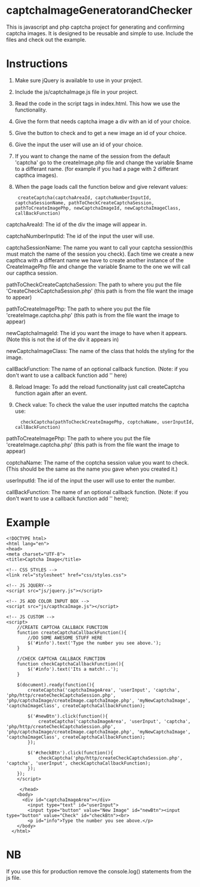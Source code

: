 # captchaImageGeneratorandChecker
This is javascript and php captcha project for generating and confirming captcha images. 
It is designed to be reusable and simple to use. Include the files and check out the example.

# Instructions
1. Make sure jQuery is available to use in your project.
2. Include the js/captchaImage.js file in your project.
3. Read the code in the script tags in index.html. This how we use the functionality.
4. Give the form that needs captcha image a div with an id of your choice.
5. Give the button to check and to get a new image an id of your choice.
6. Give the input the user will use an id of your choice.
7. If you want to change the name of the session from the default 'captcha' go to the createImage.php file and change the variable $name to a differant name. (for example if you had a page with 2 differant capthca images).
8. When the page loads call the function below and give relevant values:
  
        createCaptcha(captchaAreaId, captchaNumberInputId, captchaSessionName, pathToCheckCreateCaptchaSession, pathToCreateImagePhp, newCaptchaImageId, newCaptchaImageClass, callBackFunction)



captchaAreaId:
The id of the div the image will appear in.

captchaNumberInputId:
The id of the input the user will use.

captchaSessionName:
The name you want to call your captcha session(this must match the name of the session you check). Each time we create a new capthca with a differant name we have to create another instance of the CreateImagePhp file and change the variable $name to the one we will call our capthca session.

pathToCheckCreateCaptchaSession: 
The path to where you put the file 'CreateCheckCaptchaSession.php' (this path is from the file want the image to appear)

pathToCreateImagePhp: 
The path to where you put the file 'createImage.captcha.php' (this path is from the file want the image to appear)

newCaptchaImageId:
The id you want the image to have when it appears. (Note this is not the id of the div it appears in)

newCaptchaImageClass: 
The name of the class that holds the styling for the image.

callBackFunction: 
The name of an optional callback function. (Note: if you don't want to use a callback function add '' here)


8. Reload Image:
To add the reload functionality just call createCaptcha function again after an event.

9. Check value:
To check the value the user inputted matchs the captcha use:

         checkCaptcha(pathToCheckCreateImagePhp, coptchaName, userInputId, callBackFunction)
         
pathToCreateImagePhp: 
The path to where you put the file 'createImage.captcha.php' (this path is from the file want the image to appear)

coptchaName:
The name of the coptcha session value you want to check. (This should be the same as the name you gave when you created it.)

userInputId: 
The id of the input the user will use to enter the number.

callBackFunction:
The name of an optional callback function. (Note: if you don't want to use a callback function add '' here);

    

# Example
    <!DOCTYPE html>
    <html lang="en">
    <head>
    <meta charset="UTF-8">
    <title>Captcha Image</title>

    <!-- CSS STYLES -->
    <link rel="stylesheet" href="css/styles.css">

    <!-- JS JQUERY-->
    <script src="js/jquery.js"></script>

    <!-- JS ADD COLOR INPUT BOX -->
    <script src="js/capthcaImage.js"></script>

    <!-- JS CUSTOM -->
    <script>
        //CREATE CAPTCHA CALLBACK FUNCTION
        function createCaptchaCallbackFunction(){
            //DO SOME AWESOME STUFF HERE
            $('#info').text('Type the number you see above.');
        }

        //CHECK CAPTCHA CALLBACK FUNCTION
        function checkCaptchaCallbackFunction(){
            $('#info').text('Its a match!..');
        }

        $(document).ready(function(){
            createCaptcha('captchaImageArea', 'userInput', 'captcha', 'php/http/createCheckCaptchaSession.php', 'php/captchaImage/createImage.captchaImage.php', 'myNewCaptchaImage', 'captchaImageClass', createCaptchaCallbackFunction);

            $('#newBtn').click(function(){
                createCaptcha('captchaImageArea', 'userInput', 'captcha', 'php/http/createCheckCaptchaSession.php', 'php/captchaImage/createImage.captchaImage.php', 'myNewCaptchaImage', 'captchaImageClass', createCaptchaCallbackFunction);
            });

            $('#checkBtn').click(function(){
                checkCaptcha('php/http/createCheckCaptchaSession.php', 'captcha', 'userInput', checkCaptchaCallbackFunction);
            });
        });
        </script>

         </head>
        <body>
          <div id="captchaImageArea"></div>
            <input type="text" id="userInput">
            <input type="button" value="New Image" id="newBtn"><input type="button" value="Check" id="checkBtn"><br>
            <p id="info">Type the number you see above.</p>
        </body>
      </html>
        
# NB
If you use this for production remove the console.log() statements from the js file.
